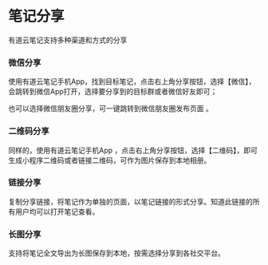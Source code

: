 # 笔记分享

有道云笔记支持多种渠道和方式的分享

### 微信分享

使用有道云笔记手机App，找到目标笔记，点击右上角分享按钮，选择【微信】，会跳转到微信App打开，选择要分享到的目标群或者微信好友即可；

也可以选择微信朋友圈分享，可一键跳转到微信朋友圈发布页面 。

### 二维码分享

同样的，使用有道云笔记手机App ，点击右上角分享按钮，选择【二维码】，即可生成小程序二维码或者链接二维码，可作为图片保存到本地相册。

### 链接分享

复制分享链接，将笔记作为单独的页面，以笔记链接的形式分享。知道此链接的所有用户均可以打开笔记查看。

### 长图分享

支持将笔记全文导出为长图保存到本地，按需选择分享到各社交平台。

###  



